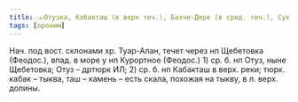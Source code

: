 ```yaml
---
title: ⒜Отузка, Кабакташ (в верх теч.), Бахче-Дере (в сред. теч.), Сукан-Дереси (в ниж. теч.)⒵
tags: [ороним]
---
```


Нач. под вост. склонами хр. Туар-Алан, течет через нп Щебетовка (Феодос.), впад.
в море у нп Курортное (Феодос.) 1) ср. б. нп Отуз, ныне Щебетовка; Отуз – дртюрк
ИЛ; 2) ср. б. нп Кабакташ в верх. реки; тюрк. кабак – тыква, таш – камень – есть
скала, похожая на тыкву, в л. верх. долины.
